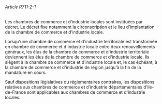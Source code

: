 ###### Article R711-2-1

Les chambres de commerce et d'industrie locales sont instituées par décret. Le décret fixe notamment la circonscription et le lieu d'implantation de la chambre de commerce et d'industrie locale.

Lorsqu'une chambre de commerce et d'industrie territoriale est transformée en chambre de commerce et d'industrie locale entre deux renouvellements généraux, les élus de la chambre de commerce et d'industrie territoriale deviennent les élus de la chambre de commerce et d'industrie locale. Ils siègent à la chambre de commerce et d'industrie locale et, le cas échéant, à la chambre de commerce et d'industrie de région jusqu'à la fin de la mandature en cours.

Sauf dispositions législatives ou réglementaires contraires, les dispositions relatives aux chambres de commerce et d'industrie départementales d'Ile-de-France sont applicables aux chambres de commerce et d'industrie locales.

